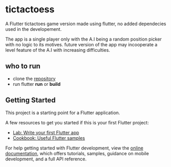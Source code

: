 # tictactoess

A Flutter tictactoes game version made  using flutter, no added dependecies used 
in the developement.

The app is a single player only with the A.I being a random position picker with no 
logic to its motives. future version of the app may incooperate a level feature of the A.I
with increasing difficulties.

## who to run
- clone the [repository](https://github.com/botdenoms/tictactoess)
- run flutter __run__ or **build**


## Getting Started

This project is a starting point for a Flutter application.

A few resources to get you started if this is your first Flutter project:

- [Lab: Write your first Flutter app](https://docs.flutter.dev/get-started/codelab)
- [Cookbook: Useful Flutter samples](https://docs.flutter.dev/cookbook)

For help getting started with Flutter development, view the
[online documentation](https://docs.flutter.dev/), which offers tutorials,
samples, guidance on mobile development, and a full API reference.
